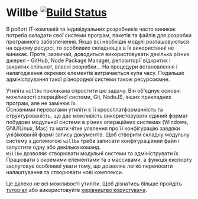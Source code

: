 # Willbe [![Build Status](https://travis-ci.org/Wandalen/willbe.svg?branch=master)](https://travis-ci.org/Wandalen/willbe)

В роботі ІТ-компаній та індивідуальних розробників часто виникає потреба складати свої системи програм, пакетів та файлів для розробки програмного забезпечення. Якщо всі необхідні модулі розташовуються на одному ресурсі, то особливих складнощів в їх використанні не виникає. Проте, зазвичай, доводиться використовувати декілька різних джерел - GitHub, Node Package Manager, репозиторії відкритих і закритих спільнот, власні розробки... На процедури встановлення і налагодження окремих елементів витрачається купа часу. Подальше адміністрування такої різнородної системи також ресурсоємне.  

Утиліта `willbe` покликана спростити цю задачу. Він об'єднує основні можливості операційної системи, Git, NodeJS, інших прикладних програм, але не замінює їх.  
Основними перевагами утиліти є її кроссплатформанність та структурованість, що дає можливість використовувати єдиний формат побудови модульної системи в різних операційних системах (Windows, GNU/Linux, Mac) та мати чітке уявлення про її конфігурацію завдяки уніфікованій формі запису документів. Щоб створити складну модульну систему з допомогою `willbe` треба записати конфігураційний файл і запустити одну або декілька команд.  
`Willbe` дозволяє створювати модульні системи та адмініструвати їх. Працювати з окремими елементами та з массивами, а функція експорту заслуговує особливої уваги тому, що дозволяє легко переносити налаштування та створювати нові комплекси.  

Це далеко не всі можливості утиліти. Щоб дізнатись більше пройдіть [туторіал](Topics.ukr.md#tutorials) або використовуйте [керівництво користувача](Topics.ukr.md#manuals).
